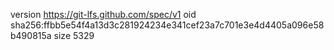 version https://git-lfs.github.com/spec/v1
oid sha256:ffbb5e54f4a13d3c281924234e341cef23a7c701e3e4d4405a096e58b490815a
size 5329
